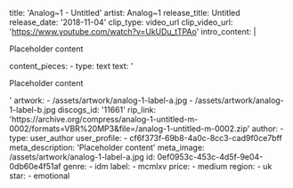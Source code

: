 title: 'Analog~1 - Untitled'
artist: Analog~1
release_title: Untitled
release_date: '2018-11-04'
clip_type: video_url
clip_video_url: 'https://www.youtube.com/watch?v=UkUDu_tTPAo'
intro_content: |
  <p>Placeholder content
  </p>
content_pieces:
  -
    type: text
    text: '<p>Placeholder content</p>'
artwork:
  - /assets/artwork/analog-1-label-a.jpg
  - /assets/artwork/analog-1-label-b.jpg
discogs_id: '11661'
rip_link: 'https://archive.org/compress/analog-1-untitled-m-0002/formats=VBR%20MP3&file=/analog-1-untitled-m-0002.zip'
author:
  -
    type: user_author
    user_profile:
      - cf6f373f-69b8-4a0c-8cc3-cad9f0ce7bff
meta_description: 'Placeholder content'
meta_image: /assets/artwork/analog-1-label-a.jpg
id: 0ef0953c-453c-4d5f-9e04-0db60e4f51af
genre:
  - idm
label:
  - mcmlxv
price:
  - medium
region:
  - uk
star:
  - emotional
